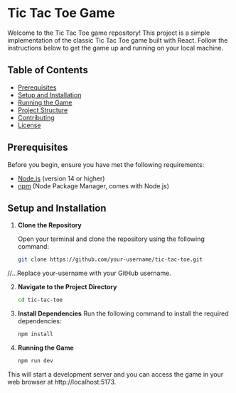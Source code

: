 # Tic Tac Toe Game

Welcome to the Tic Tac Toe game repository! This project is a simple implementation of the classic Tic Tac Toe game built with React. Follow the instructions below to get the game up and running on your local machine.

## Table of Contents

- [Prerequisites](#prerequisites)
- [Setup and Installation](#setup-and-installation)
- [Running the Game](#running-the-game)
- [Project Structure](#project-structure)
- [Contributing](#contributing)
- [License](#license)

## Prerequisites

Before you begin, ensure you have met the following requirements:

- [Node.js](https://nodejs.org/) (version 14 or higher)
- [npm](https://www.npmjs.com/) (Node Package Manager, comes with Node.js)

## Setup and Installation

1. **Clone the Repository**

   Open your terminal and clone the repository using the following command:

   ```bash
   git clone https://github.com/your-username/tic-tac-toe.git
//...Replace your-username with your GitHub username.

2. **Navigate to the Project Directory**
   ```bash
   cd tic-tac-toe

3. **Install Dependencies**
   Run the following command to install the required dependencies:
    ```bash
    npm install

4. **Running the Game**
   ```bash
   npm run dev

This will start a development server and you can access the game in your web browser at http://localhost:5173.

